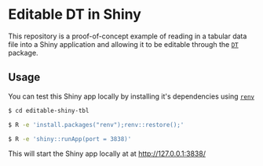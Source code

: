 # Editable DT in Shiny

This repository is a proof-of-concept example of reading in a tabular data file into a Shiny application and 
allowing it to be editable through the [`DT`](https://rstudio.github.io/DT) package.

## Usage

You can test this Shiny app locally by installing it's dependencies using [`renv`]()

```bash
$ cd editable-shiny-tbl

$ R -e 'install.packages("renv");renv::restore();'

$ R -e 'shiny::runApp(port = 3838)'

```

This will start the Shiny app locally at at http://127.0.0.1:3838/